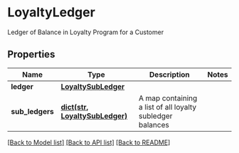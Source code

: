 # LoyaltyLedger

Ledger of Balance in Loyalty Program for a Customer
## Properties
Name | Type | Description | Notes
------------ | ------------- | ------------- | -------------
**ledger** | [**LoyaltySubLedger**](LoyaltySubLedger.md) |  | 
**sub_ledgers** | [**dict(str, LoyaltySubLedger)**](LoyaltySubLedger.md) | A map containing a list of all loyalty subledger balances | 

[[Back to Model list]](../README.md#documentation-for-models) [[Back to API list]](../README.md#documentation-for-api-endpoints) [[Back to README]](../README.md)



